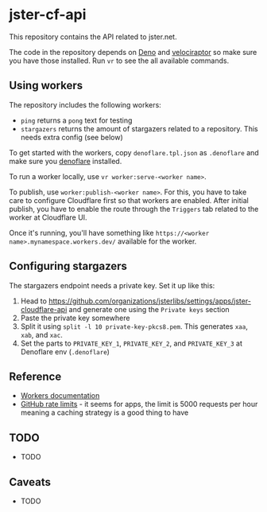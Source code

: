 # jster-cf-api

This repository contains the API related to jster.net.

The code in the repository depends on [Deno](https://deno.land/) and [velociraptor](https://velociraptor.run/) so make sure you have those installed. Run `vr` to see the all available commands.

## Using workers

The repository includes the following workers:

* `ping` returns a `pong` text for testing
* `stargazers` returns the amount of stargazers related to a repository. This needs extra config (see below)

To get started with the workers, copy `denoflare.tpl.json` as `.denoflare` and make sure you [denoflare](https://denoflare.dev/) installed.

To run a worker locally, use `vr worker:serve-<worker name>`.

To publish, use `worker:publish-<worker name>`. For this, you have to take care to configure Cloudflare first so that workers are enabled. After initial publish, you have to enable the route through the `Triggers` tab related to the worker at Cloudflare UI.

Once it's running, you'll have something like `https://<worker name>.mynamespace.workers.dev/` available for the worker.

## Configuring stargazers

The stargazers endpoint needs a private key. Set it up like this:

1. Head to https://github.com/organizations/jsterlibs/settings/apps/jster-cloudflare-api and generate one using the `Private keys` section
2. Paste the private key somewhere
3. Split it using `split -l 10 private-key-pkcs8.pem`. This generates `xaa`, `xab`, and `xac`.
4. Set the parts to `PRIVATE_KEY_1`, `PRIVATE_KEY_2`, and `PRIVATE_KEY_3` at Denoflare env (`.denoflare`)

## Reference

* [Workers documentation](https://developers.cloudflare.com/workers/)
* [GitHub rate limits](https://docs.github.com/en/developers/apps/building-github-apps/rate-limits-for-github-apps) - it seems for apps, the limit is 5000 requests per hour meaning a caching strategy is a good thing to have

## TODO

* TODO

## Caveats

* TODO